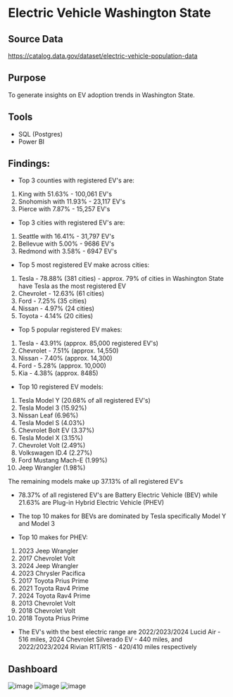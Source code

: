 # Electric Vehicle Washington State
## Source Data
https://catalog.data.gov/dataset/electric-vehicle-population-data

## Purpose
To generate insights on EV adoption trends in Washington State.

## Tools
- SQL (Postgres)
- Power BI

## Findings:
- Top 3 counties with registered EV's are:
1. King with 51.63% - 100,061 EV's
2. Snohomish with 11.93% - 23,117 EV's
3. Pierce with 7.87% - 15,257 EV's
     
- Top 3 cities with registered EV's are:
1. Seattle with 16.41% - 31,797 EV's
2. Bellevue with 5.00% - 9686 EV's
3. Redmond with 3.58% - 6947 EV's
     
- Top 5 most registered EV make across cities:
1. Tesla - 78.88% (381 cities) - approx. 79% of cities in Washington State have Tesla as the most registered EV
2. Chevrolet - 12.63% (61 cities)
3. Ford - 7.25% (35 cities)
4. Nissan - 4.97% (24 cities)
5. Toyota - 4.14% (20 cities)

- Top 5 popular registered EV makes:
1. Tesla - 43.91% (approx. 85,000 registered EV's)
2. Chevrolet - 7.51% (approx. 14,550)
3. Nissan - 7.40% (approx. 14,300)
4. Ford - 5.28% (approx. 10,000)
5. Kia - 4.38% (approx. 8485)

- Top 10 registered EV models:
1. Tesla Model Y (20.68% of all registered EV's)
2. Tesla Model 3 (15.92%)
3. Nissan Leaf (6.96%)
4. Tesla Model S (4.03%)
5. Chevrolet Bolt EV (3.37%)
6. Tesla Model X (3.15%)
7. Chevrolet Volt (2.49%)
8. Volkswagen ID.4 (2.27%)
9. Ford Mustang Mach-E (1.99%)
10. Jeep Wrangler (1.98%)

The remaining models make up 37.13% of all registered EV's

- 78.37% of all registered EV's are Battery Electric Vehicle (BEV) while 21.63% are Plug-in Hybrid Electric Vehicle (PHEV)
- The top 10 makes for BEVs are dominated by Tesla specifically Model Y and Model 3
  
- Top 10 makes for PHEV:
1. 2023 Jeep Wrangler
2. 2017 Chevrolet Volt
3. 2024 Jeep Wrangler
4. 2023 Chrysler Pacifica
5. 2017 Toyota Prius Prime
6. 2021 Toyota Rav4 Prime
7. 2024 Toyota Rav4 Prime
8. 2013 Chevrolet Volt
9. 2018 Chevrolet Volt
10. 2018 Toyota Prius Prime

- The EV's with the best electric range are 2022/2023/2024 Lucid Air - 516 miles, 2024 Chevrolet Silverado EV - 440 miles, and 2022/2023/2024 Rivian R1T/R1S - 420/410 miles respectively

## Dashboard
![image](https://github.com/user-attachments/assets/b5ea94ff-a4de-45a5-b1d2-16f717f45c90)
![image](https://github.com/user-attachments/assets/6ee55381-e367-44ff-81f4-bd13f6018707)
![image](https://github.com/user-attachments/assets/6c0d0998-6973-4454-86a9-a2b6f0e4fdad)

